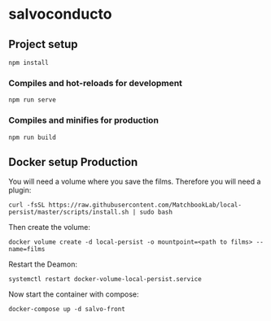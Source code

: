 # salvoconducto

## Project setup
```
npm install
```

### Compiles and hot-reloads for development
```
npm run serve
```

### Compiles and minifies for production
```
npm run build
```


## Docker setup Production
You will need a volume where you save the films. Therefore you will need a plugin:
```
curl -fsSL https://raw.githubusercontent.com/MatchbookLab/local-persist/master/scripts/install.sh | sudo bash
```
Then create the volume:
```
docker volume create -d local-persist -o mountpoint=<path to films> --name=films
```
Restart the Deamon:
```
systemctl restart docker-volume-local-persist.service
```
Now start the container with compose:
```
docker-compose up -d salvo-front
```